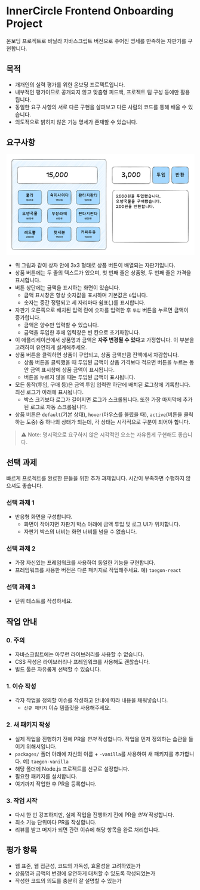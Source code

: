 # InnerCircle Frontend Onboarding Project

온보딩 프로젝트로 바닐라 자바스크립트 버전으로 주어진 명세를 만족하는 자판기를 구현합니다.

## 목적

- 개개인의 실력 평가를 위한 온보딩 프로젝트입니다.
- 내부적인 평가이므로 공개되지 않고 맞춤형 피드백, 프로젝트 팀 구성 등에만 활용됩니다.
- 동일한 요구 사항의 서로 다른 구현을 살펴보고 다른 사람의 코드를 통해 배울 수 있습니다.
- 의도적으로 밝히지 않은 기능 명세가 존재할 수 있습니다.

## 요구사항

![자판기 와이어프레임](./assets/wireframe.png)

- 위 그림과 같이 상자 안에 3x3 형태로 상품 버튼이 배열되는 자판기입니다.
- 상품 버튼에는 두 줄의 텍스트가 있으며, 첫 번째 줄은 상품명, 두 번째 줄은 가격을 표시합니다.
- 버튼 상단에는 금액을 표시하는 화면이 있습니다.
  - 금액 표시창은 항상 숫자값을 표시하며 기본값은 `0`입니다.
  - 숫자는 중간 정렬되고 세 자리마다 쉼표(,)를 표시합니다.
- 자판기 오른쪽으로 배치된 입력 란에 숫자를 입력한 후 `투입` 버튼을 누르면 금액이 증가합니다.
  - 금액은 양수만 입력할 수 있습니다.
  - 금액을 투입한 후에 입력창은 빈 칸으로 초기화합니다.
- 이 애플리케이션에서 상품명과 금액은 **자주 변경될 수 있다**고 가정합니다. 이 부분을 고려하여 유연하게 설계해주세요.
- 상품 버튼을 클릭하면 상품이 구입되고, 상품 금액만큼 잔액에서 차감합니다.
  - 상품 버튼을 클릭했을 때 투입된 금액이 상품 가격보다 적으면 버튼을 누르는 동안 금액 표시창에 상품 금액이 표시됩니다.
  - 버튼을 누르지 않을 때는 투입된 금액이 표시됩니다.
- 모든 동작(투입, 구매 등)은 금액 투입 입력란 하단에 배치된 로그창에 기록합니다. 최신 로그가 아래에 표시됩니다.
  - 박스 크기보다 로그가 길어지면 로그가 스크롤됩니다. 또한 가장 마지막에 추가된 로그로 자동 스크롤됩니다.
- 상품 버튼은 `default`(기본 상태), `hover`(마우스를 올렸을 때), `active`(버튼을 클릭하는 도중) 중 하나의 상태가 되는데, 각 상태는 시각적으로 구분이 되어야 합니다.

> ⚠️ Note: 명시적으로 요구하지 않은 시각적인 요소는 자유롭게 구현해도 좋습니다.

## 선택 과제

빠르게 프로젝트를 완료한 분들을 위한 추가 과제입니다. 시간이 부족하면 수행하지 않으셔도 좋습니다.

### 선택 과제 1

- 반응형 화면을 구성합니다.
  - 화면이 작아지면 자판기 박스 아래에 금액 투입 및 로그 UI가 위치합니다.
  - 자판기 박스의 너비는 화면 너비를 넘을 수 없습니다.

### 선택 과제 2

- 가장 자신있는 프레임워크를 사용하여 동일한 기능을 구현합니다.
- 프레임워크를 사용한 버전은 다른 패키지로 작업해주세요. 예) `taegon-react`

### 선택 과제 3

- 단위 테스트를 작성하세요.

## 작업 안내

### 0. 주의

- 자바스크립트에는 아무런 라이브러리를 사용할 수 없습니다.
- CSS 작성은 라이브러리나 프레임워크를 사용해도 괜찮습니다.
- 빌드 툴은 자유롭게 선택할 수 있습니다.

### 1. 이슈 작성

- 각자 작업을 정의할 이슈를 작성하고 안내에 따라 내용을 채워넣습니다.
  - `신규 패키지` 이슈 템플릿을 사용해주세요.

### 2. 새 패키지 작성

- 실제 작업을 진행하기 전에 PR을 *먼저* 작성합니다. 작업을 먼저 정의하는 습관을 들이기 위해서입니다.
- `packages/` 폴더 아래에 자신의 이름 + `-vanilla`를 사용하여 새 패키지를 추가합니다. 예) `taegon-vanilla`
- 해당 폴더에 Node.js 프로젝트를 신규로 설정합니다.
- 필요한 패키지를 설치합니다.
- 여기까지 작업한 후 PR을 등록합니다.

### 3. 작업 시작

- 다시 한 번 강조하지만, 실제 작업을 진행하기 전에 PR을 *먼저* 작성합니다.
- 최소 기능 단위마다 PR을 작성합니다.
- 리뷰를 받고 머지가 되면 관련 이슈에 해당 항목을 완료 처리합니다.

## 평가 항목

- 웹 표준, 웹 접근성, 코드의 가독성, 효율성을 고려하였는가
- 상품명과 금액의 변경에 유연하게 대처할 수 있도록 작성되었는가
- 작성한 코드의 의도를 충분히 잘 설명할 수 있는가

